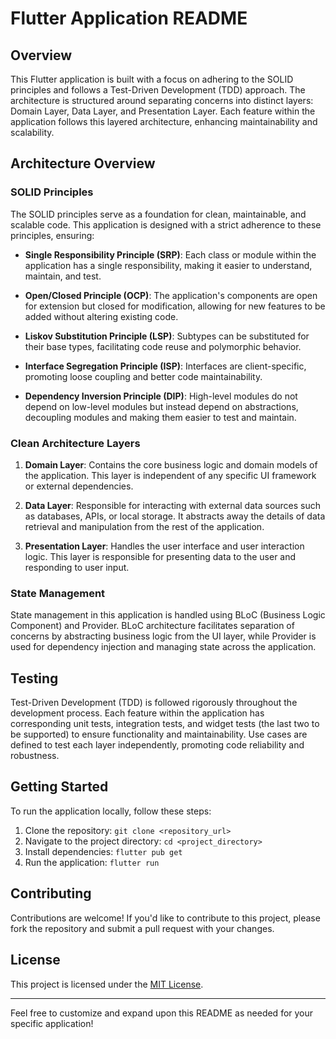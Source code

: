 # Flutter Application README

## Overview

This Flutter application is built with a focus on adhering to the SOLID principles and follows a Test-Driven Development (TDD) approach. The architecture is structured around separating concerns into distinct layers: Domain Layer, Data Layer, and Presentation Layer. Each feature within the application follows this layered architecture, enhancing maintainability and scalability.

## Architecture Overview

### SOLID Principles

The SOLID principles serve as a foundation for clean, maintainable, and scalable code. This application is designed with a strict adherence to these principles, ensuring:

- **Single Responsibility Principle (SRP)**: Each class or module within the application has a single responsibility, making it easier to understand, maintain, and test.
  
- **Open/Closed Principle (OCP)**: The application's components are open for extension but closed for modification, allowing for new features to be added without altering existing code.

- **Liskov Substitution Principle (LSP)**: Subtypes can be substituted for their base types, facilitating code reuse and polymorphic behavior.

- **Interface Segregation Principle (ISP)**: Interfaces are client-specific, promoting loose coupling and better code maintainability.

- **Dependency Inversion Principle (DIP)**: High-level modules do not depend on low-level modules but instead depend on abstractions, decoupling modules and making them easier to test and maintain.

### Clean Architecture Layers

1. **Domain Layer**: Contains the core business logic and domain models of the application. This layer is independent of any specific UI framework or external dependencies.

2. **Data Layer**: Responsible for interacting with external data sources such as databases, APIs, or local storage. It abstracts away the details of data retrieval and manipulation from the rest of the application.

3. **Presentation Layer**: Handles the user interface and user interaction logic. This layer is responsible for presenting data to the user and responding to user input.

### State Management

State management in this application is handled using BLoC (Business Logic Component) and Provider. BLoC architecture facilitates separation of concerns by abstracting business logic from the UI layer, while Provider is used for dependency injection and managing state across the application.

## Testing

Test-Driven Development (TDD) is followed rigorously throughout the development process. Each feature within the application has corresponding unit tests, integration tests, and widget tests (the last two to be supported) to ensure functionality and maintainability. Use cases are defined to test each layer independently, promoting code reliability and robustness.

## Getting Started

To run the application locally, follow these steps:

1. Clone the repository: `git clone <repository_url>`
2. Navigate to the project directory: `cd <project_directory>`
3. Install dependencies: `flutter pub get`
4. Run the application: `flutter run`

## Contributing

Contributions are welcome! If you'd like to contribute to this project, please fork the repository and submit a pull request with your changes.

## License

This project is licensed under the [MIT License](LICENSE).

---

Feel free to customize and expand upon this README as needed for your specific application!